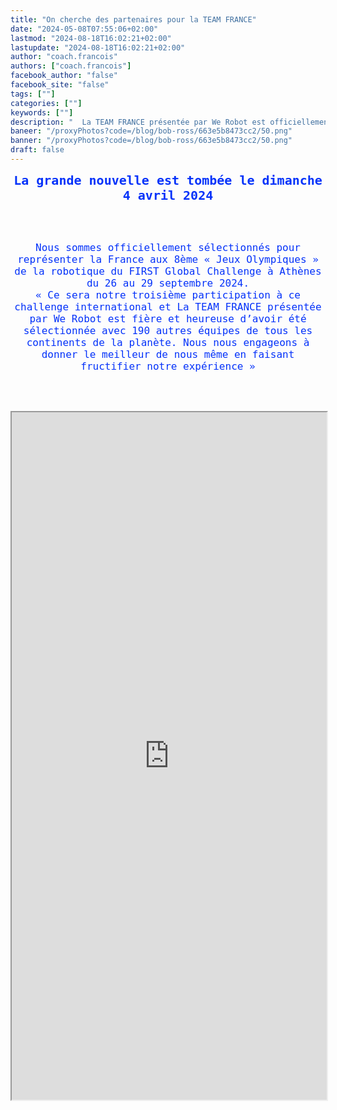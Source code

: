 ```yaml
---
title: "On cherche des partenaires pour la TEAM FRANCE"
date: "2024-05-08T07:55:06+02:00"
lastmod: "2024-08-18T16:02:21+02:00"
lastupdate: "2024-08-18T16:02:21+02:00"
author: "coach.francois"
authors: ["coach.francois"]
facebook_author: "false"
facebook_site: "false"
tags: [""]
categories: [""]
keywords: [""]
description: "  La TEAM FRANCE présentée par We Robot est officiellement sélectionnée pour le FIRST Global Challenge ATHENS 2024, les Jeux Olympiques junior de la Robotique "
baneer: "/proxyPhotos?code=/blog/bob-ross/663e5b8473cc2/50.png"
banner: "/proxyPhotos?code=/blog/bob-ross/663e5b8473cc2/50.png"
draft: false
---
```

<p style="text-align: center;"><span style="font-size:20px;"><tt><big><small><span style="color:#0432FA;"><strong>La grande nouvelle est tombée le dimanche 4 avril 2024</strong></span></small></big></tt></span></p>
<br><br>

<p style="text-align: center;"><span style="font-size:16px;"><tt><small><big><span style="color:#0432FA;">Nous sommes officiellement sélectionnés pour représenter la France aux 8ème « Jeux Olympiques » de la robotique du FIRST Global Challenge à Athènes du 26 au 29 septembre 2024.<br />
« Ce sera notre troisième participation à ce challenge international et La TEAM FRANCE
présentée par We Robot est fière et heureuse d’avoir été sélectionnée avec 190 autres équipes de tous les continents de la planète. Nous nous engageons à donner le meilleur de nous même en faisant fructifier notre expérience »
</span></big></small></tt></span></p>

<br><br>
<center>
<iframe src="https://drive.google.com/file/d/19hX-_XkJvoIrtbp3XJ20zgZGFvKw-2-v/preview" width="100%" height="1100" ></iframe>
</center>
<br><br>
    





















